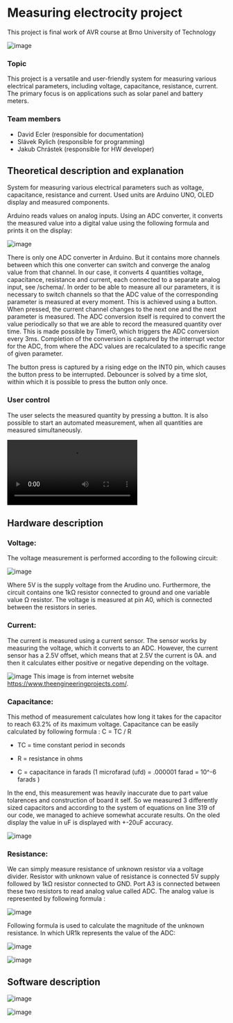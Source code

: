 #  Measuring electrocity project
This project is final work of AVR course at Brno University of Technology

![image](images/real_connection.jpg)



### Topic
This project is a versatile and user-friendly system for measuring various electrical parameters, including voltage, capacitance, resistance, current. The primary focus is on applications such as solar panel and battery meters.

### Team members

* David Ecler (responsible for documentation)
* Slávek Rylich (responsible for programming)
* Jakub Chrástek (responsible for HW developer)

## Theoretical description and explanation

System for measuring various electrical parameters such as voltage, capacitance, resistance and current.
Used units are Arduino UNO, OLED display and measured components.

Arduino reads values on analog inputs. Using an ADC converter, it converts the measured value into a digital value using the following formula and prints it on the display:

![image](images/eq_adc_floor.png)

There is only one ADC converter in Arduino. But it contains more channels between which this one converter can switch and converge the analog value from that channel.
In our case, it converts 4 quantities voltage, capacitance, resistance and current, each connected to a separate analog input, see /schema/.
In order to be able to measure all our parameters, it is necessary to switch channels so that the ADC value of the corresponding parameter is measured at every moment. This is achieved using a button. When pressed, the current channel changes to the next one and the next parameter is measured.
The ADC conversion itself is required to convert the value periodically so that we are able to record the measured quantity over time. This is made possible by Timer0, which triggers the ADC conversion every 3ms.
Completion of the conversion is captured by the interrupt vector for the ADC, from where the ADC values are recalculated to a specific range of given parameter.

The button press is captured by a rising edge on the INT0 pin, which causes the button press to be interrupted. Debouncer is solved by a time slot, within which it is possible to press the button only once.

### User control
The user selects the measured quantity by pressing a button. It is also possible to start an automated measurement, when all quantities are measured simultaneously.


![video](video/shows.mp4)



## Hardware description

### Voltage:
The voltage measurement is performed 
according to the following circuit:

![image](images/voltage_measurement.png)

Where 5V is the supply voltage from the Arudino uno. Furthermore, the circuit contains one 1kΩ 
resistor connected to ground and one variable value Ω resistor. The voltage is measured at pin A0, 
which is connected between the resistors in series.

### Current:
The current is measured using a current sensor. The sensor works by measuring the voltage, which it 
converts to an ADC. However, the current sensor has a 2.5V offset, which means that at 2.5V the 
current is 0A. and then it calculates either positive or negative depending on the voltage.

![image](images/current_measurement.png)
This image is from internet website https://www.theengineeringprojects.com/.

### Capacitance:
This method of measurement calculates how long it takes for the capacitor to reach 63.2% of its maximum voltage. Capacitance can be easily calculated by following formula :
C = TC / R
      
 *    TC = time constant period in seconds

 *    R = resistance in ohms

 *    C = capacitance in farads (1 microfarad (ufd) = .000001 farad = 10^-6 farads )


In the end, this measurement was heavily inaccurate due to part value tolarences and construction of board it self. So we measured 3 differently sized capacitors and according to the system of equations on line 319 of our code, we managed to achieve somewhat accurate results. On the oled display the value in uF is displayed with +-20uF accuracy.

![image](images/capacitance_measurement.png)

### Resistance:
We can simply measure resistance of unknown resistor via a voltage divider. Resistor with unknown value of resistance is connected 5V supply followed by 1kΩ resistor connected to GND. Port A3 is connected between these two resistors to read analog value called ADC. The analog value is represented by following formula :

![image](images/resistance_formula_pcq.png)

Following formula is used to calculate the magnitude of the unknown resistance. In which UR1k represents the value of
the ADC:

![image](images/resistance_formula.png)

![image](images/resistance_measurement.png)



## Software description
![image](documentation/one_state.PNG)

![image](documentation/state_diagram.PNG)
